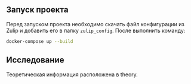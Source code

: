## Запуск проекта

Перед запуском проекта необходимо скачать файл конфигурации из Zulip и добавить его в папку ```zulip_config```. После выполнить команду:
```bash
docker-compose up --build
```

## Исследование

Теоретическая информация расположена в theory.
